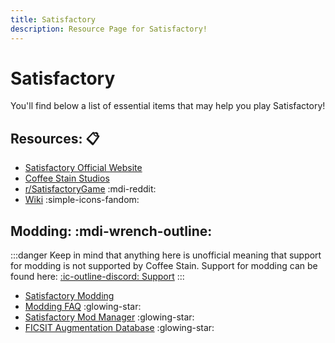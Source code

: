 ```yaml
---
title: Satisfactory
description: Resource Page for Satisfactory!
---
```


# **Satisfactory**

You'll find below a list of essential items that may help you play Satisfactory!

## Resources: :clipboard:

- [Satisfactory Official Website](https://www.satisfactorygame.com/)
- [Coffee Stain Studios](https://www.coffeestainstudios.com/)
- [r/SatisfactoryGame](https://www.reddit.com/r/SatisfactoryGame/) :mdi-reddit:
- [Wiki](https://satisfactory.fandom.com/wiki/Satisfactory_Wiki) :simple-icons-fandom:

## Modding: :mdi-wrench-outline:

:::danger
Keep in mind that anything here is unofficial meaning that support for modding is not supported by Coffee Stain. Support for modding can be found here: [:ic-outline-discord: Support](https://discord.gg/xkVJ73E)
:::

- [Satisfactory Modding](https://github.com/satisfactorymodding)
- [Modding FAQ](https://docs.ficsit.app/satisfactory-modding/latest/faq.html) :glowing-star: <Badge type="tip" icon="i-material-symbols-docs-outline" text="Docs" link="https://docs.ficsit.app/" />
- [Satisfactory Mod Manager](https://github.com/satisfactorymodding/SatisfactoryModManager/releases) :glowing-star: <Badge type="tip" icon="i-mdi-github-face" text="Repo" link="https://github.com/satisfactorymodding/SatisfactoryModManager" />
- [FICSIT Augmentation Database](https://ficsit.app/) :glowing-star:
